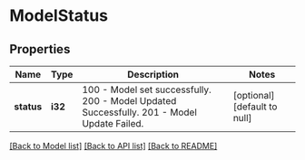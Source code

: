 # ModelStatus

## Properties
Name | Type | Description | Notes
------------ | ------------- | ------------- | -------------
**status** | **i32** | 100 - Model set successfully. 200 - Model Updated Successfully. 201 - Model Update Failed.  | [optional] [default to null]

[[Back to Model list]](../README.md#documentation-for-models) [[Back to API list]](../README.md#documentation-for-api-endpoints) [[Back to README]](../README.md)


